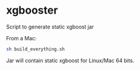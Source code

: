# xgbooster
Script to generate static xgboost jar

From a Mac:
```bash
sh build_everything.sh
```

Jar will contain static xgboost for Linux/Mac 64 bits.
